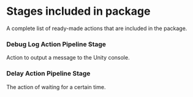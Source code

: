 ﻿# Stages included in package

A complete list of ready-made actions that are included in the package.

### Debug Log Action Pipeline Stage

Action to output a message to the Unity console.

### Delay Action Pipeline Stage

The action of waiting for a certain time.





